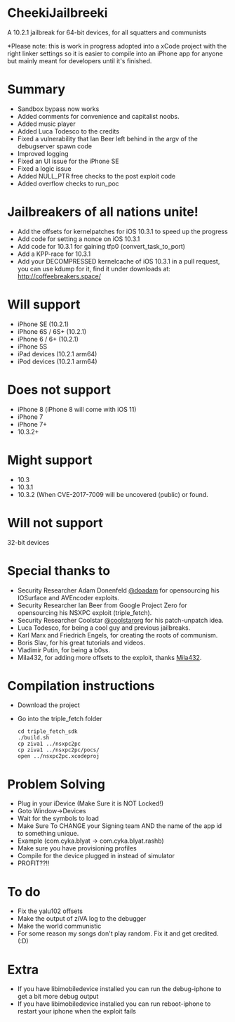 # CheekiJailbreeki
A 10.2.1 jailbreak for 64-bit devices, for all squatters and communists

*Please note: this is work in progress adopted into a xCode project with the right linker settings so it is easier to compile into an iPhone app for anyone but mainly meant for developers until it's finished. 

# Summary
- Sandbox bypass now works
- Added comments for convenience and capitalist noobs.
- Added music player
- Added Luca Todesco to the credits
- Fixed a vulnerability that Ian Beer left behind in the argv of the debugserver spawn code
- Improved logging
- Fixed an UI issue for the iPhone SE
- Fixed a logic issue
- Added NULL_PTR free checks to the post exploit code
- Added overflow checks to run_poc

# Jailbreakers of all nations unite!
- Add the offsets for kernelpatches for iOS 10.3.1 to speed up the progress
- Add code for setting a nonce on iOS 10.3.1
- Add code for 10.3.1 for gaining tfp0 (convert_task_to_port)
- Add a KPP-race for 10.3.1
- Add your DECOMPRESSED kernelcache of iOS 10.3.1 in a pull request, you can use kdump for it, find it under downloads at:  http://coffeebreakers.space/

# Will support
- iPhone SE (10.2.1)
- iPhone 6S / 6S+ (10.2.1)
- iPhone 6 / 6+ (10.2.1)
- iPhone 5S
- iPad devices (10.2.1 arm64)
- iPod devices (10.2.1 arm64)

# Does not support
- iPhone 8 (iPhone 8 will come with iOS 11)
- iPhone 7
- iPhone 7+
- 10.3.2+

# Might support
- 10.3
- 10.3.1
- 10.3.2 (When CVE-2017-7009 will be uncovered (public) or found.

# Will not support
32-bit devices

# Special thanks to
- Security Researcher Adam Donenfeld [@doadam](http://twitter.com/doadam) for opensourcing his IOSurface and AVEncoder exploits.
- Security Researcher Ian Beer from Google Project Zero for opensourcing his NSXPC exploit (triple_fetch).
- Security Researcher Coolstar [@coolstarorg](http://twitter.com/coolstarorg) for his patch-unpatch idea.
- Luca Todesco, for being a cool guy and previous jailbreaks.
- Karl Marx and Friedrich Engels, for creating the roots of communism.
- Boris Slav, for his great tutorials and videos.
- Vladimir Putin, for being a b0ss.
- Mila432, for adding more offsets to the exploit, thanks [Mila432](http://github.com/mila432/).

# Compilation instructions
- Download the project
- Go into the triple_fetch folder

      cd triple_fetch_sdk
      ./build.sh
      cp ziva1 ../nsxpc2pc
      cp ziva1 ../nsxpc2pc/pocs/
      open ../nsxpc2pc.xcodeproj
      
# Problem Solving
- Plug in your iDevice (Make Sure it is NOT Locked!)
- Goto Window->Devices
- Wait for the symbols to load
- Make Sure To CHANGE your Signing team AND the name of the app id to something unique.
- Example (com.cyka.blyat -> com.cyka.blyat.rashb)
- Make sure you have provisioning profiles
- Compile for the device plugged in instead of simulator
- PROFIT??!!

# To do
- Fix the yalu102 offsets
- Make the output of ziVA log to the debugger
- Make the world communistic
- For some reason my songs don't play random. Fix it and get credited. (:D)

# Extra
- If you have libimobiledevice installed you can run the debug-iphone to get a bit more debug output
- If you have libimobiledevice installed you can run reboot-iphone to restart your iphone when the exploit fails
